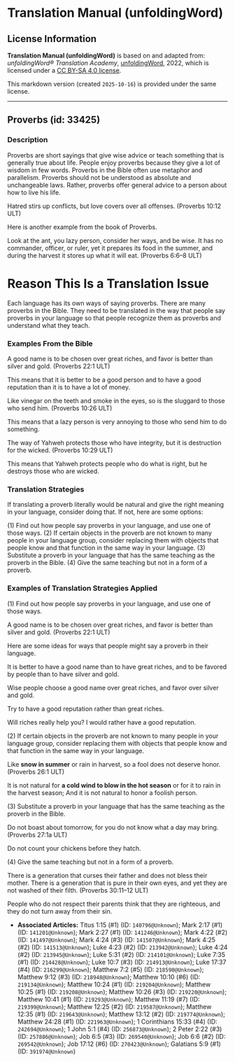 # Translation Manual (unfoldingWord)

## License Information

**Translation Manual (unfoldingWord)** is based on and adapted from: _unfoldingWord® Translation Academy_, [unfoldingWord](https://unfoldingword.org/utw), 2022, which is licensed under a [CC BY-SA 4.0 license](https://creativecommons.org/licenses/by-sa/4.0/legalcode.en).

This markdown version (created `2025-10-16`) is provided under the same license.



--------------------------------

## Proverbs (id: 33425)

### Description

Proverbs are short sayings that give wise advice or teach something that is generally true about life. People enjoy proverbs because they give a lot of wisdom in few words. Proverbs in the Bible often use metaphor and parallelism. Proverbs should not be understood as absolute and unchangeable laws. Rather, proverbs offer general advice to a person about how to live his life.

Hatred stirs up conflicts, but love covers over all offenses. (Proverbs 10:12 ULT)

Here is another example from the book of Proverbs.

Look at the ant, you lazy person, consider her ways, and be wise. It has no commander, officer, or ruler, yet it prepares its food in the summer, and during the harvest it stores up what it will eat. (Proverbs 6:6–8 ULT)

Reason This Is a Translation Issue
==================================

Each language has its own ways of saying proverbs. There are many proverbs in the Bible. They need to be translated in the way that people say proverbs in your language so that people recognize them as proverbs and understand what they teach.

### Examples From the Bible

A good name is to be chosen over great riches, and favor is better than silver and gold. (Proverbs 22:1 ULT)

This means that it is better to be a good person and to have a good reputation than it is to have a lot of money.

Like vinegar on the teeth and smoke in the eyes, so is the sluggard to those who send him. (Proverbs 10:26 ULT)

This means that a lazy person is very annoying to those who send him to do something.

The way of Yahweh protects those who have integrity, but it is destruction for the wicked. (Proverbs 10:29 ULT)

This means that Yahweh protects people who do what is right, but he destroys those who are wicked.

### Translation Strategies

If translating a proverb literally would be natural and give the right meaning in your language, consider doing that. If not, here are some options:

(1\) Find out how people say proverbs in your language, and use one of those ways. (2\) If certain objects in the proverb are not known to many people in your language group, consider replacing them with objects that people know and that function in the same way in your language. (3\) Substitute a proverb in your language that has the same teaching as the proverb in the Bible. (4\) Give the same teaching but not in a form of a proverb.

### Examples of Translation Strategies Applied

(1\) Find out how people say proverbs in your language, and use one of those ways.

A good name is to be chosen over great riches, and favor is better than silver and gold. (Proverbs 22:1 ULT)

Here are some ideas for ways that people might say a proverb in their language.

It is better to have a good name than to have great riches, and to be favored by people than to have silver and gold.

Wise people choose a good name over great riches, and favor over silver and gold.

Try to have a good reputation rather than great riches.

Will riches really help you? I would rather have a good reputation.

(2\) If certain objects in the proverb are not known to many people in your language group, consider replacing them with objects that people know and that function in the same way in your language.

Like **snow in summer** or rain in harvest, so a fool does not deserve honor. (Proverbs 26:1 ULT)

It is not natural for **a cold wind to blow in the hot season** or for it to rain in the harvest season; And it is not natural to honor a foolish person.

(3\) Substitute a proverb in your language that has the same teaching as the proverb in the Bible.

Do not boast about tomorrow, for you do not know what a day may bring. (Proverbs 27:1a ULT)

Do not count your chickens before they hatch.

(4\) Give the same teaching but not in a form of a proverb.

There is a generation that curses their father and does not bless their mother. There is a generation that is pure in their own eyes, and yet they are not washed of their filth. (Proverbs 30:11–12 ULT)

People who do not respect their parents think that they are righteous, and they do not turn away from their sin.

* **Associated Articles:** Titus 1:15 (#1) (ID: `140796@Unknown`); Mark 2:17 (#1) (ID: `141201@Unknown`); Mark 2:27 (#1) (ID: `141246@Unknown`); Mark 4:22 (#2) (ID: `141497@Unknown`); Mark 4:24 (#3) (ID: `141507@Unknown`); Mark 4:25 (#2) (ID: `141513@Unknown`); Luke 4:23 (#2) (ID: `213942@Unknown`); Luke 4:24 (#2) (ID: `213945@Unknown`); Luke 5:31 (#2) (ID: `214101@Unknown`); Luke 7:35 (#1) (ID: `214428@Unknown`); Luke 10:7 (#3) (ID: `214913@Unknown`); Luke 17:37 (#4) (ID: `216299@Unknown`); Matthew 7:2 (#5) (ID: `218590@Unknown`); Matthew 9:12 (#3) (ID: `218948@Unknown`); Matthew 10:10 (#6) (ID: `219134@Unknown`); Matthew 10:24 (#1) (ID: `219204@Unknown`); Matthew 10:25 (#1) (ID: `219208@Unknown`); Matthew 10:26 (#3) (ID: `219220@Unknown`); Matthew 10:41 (#1) (ID: `219293@Unknown`); Matthew 11:19 (#7) (ID: `219399@Unknown`); Matthew 12:25 (#2) (ID: `219587@Unknown`); Matthew 12:35 (#1) (ID: `219643@Unknown`); Matthew 13:12 (#2) (ID: `219774@Unknown`); Matthew 24:28 (#1) (ID: `221963@Unknown`); 1 Corinthians 15:33 (#4) (ID: `242694@Unknown`); 1 John 5:1 (#4) (ID: `256873@Unknown`); 2 Peter 2:22 (#3) (ID: `257886@Unknown`); Job 6:5 (#3) (ID: `269540@Unknown`); Job 6:6 (#2) (ID: `269542@Unknown`); Job 17:12 (#6) (ID: `270423@Unknown`); Galatians 5:9 (#1) (ID: `391974@Unknown`)

